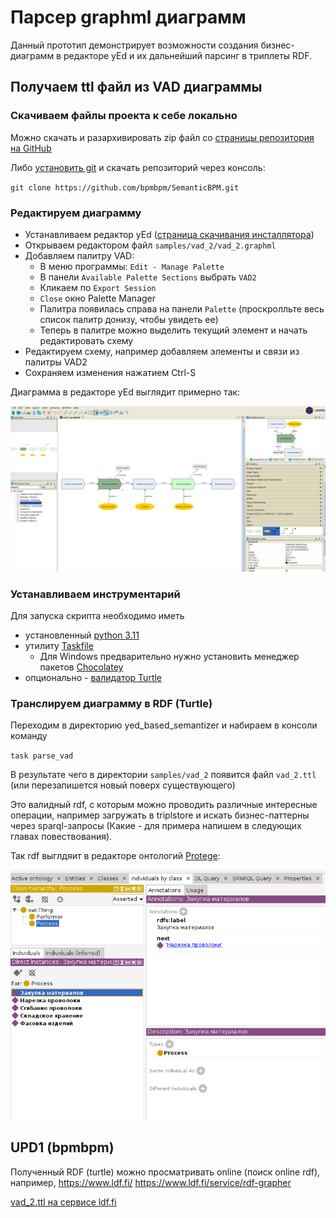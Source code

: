 # Парсер graphml диаграмм

Данный прототип демонстрирует возможности создания бизнес-диаграмм в редакторе yEd и их дальнейший парсинг в триплеты RDF.

## Получаем ttl файл из VAD диаграммы

### Скачиваем файлы проекта к себе локально

Можно скачать и разархивировать zip файл со [страницы репозитория на GitHub](https://github.com/bpmbpm/SemanticBPM)

Либо [установить git](https://git-scm.com/book/ru/v2/Введение-Установка-Git) и скачать репозиторий через консоль:

`git clone https://github.com/bpmbpm/SemanticBPM.git`

### Редактируем диаграмму

- Устанавливаем редактор yEd ([страница скачивания инсталлятора](https://www.yworks.com/products/yed/download))
- Открываем редактором файл `samples/vad_2/vad_2.graphml`
- Добавляем палитру VAD:
  - В меню программы: `Edit - Manage Palette`
  - В панели `Available Palette Sections` выбрать `VAD2`
  - Кликаем по `Export Session`
  - `Close` окно Palette Manager
  - Палитра появилась справа на панели `Palette` (проскролльте весь список палитр донизу, чтобы увидеть ее)
  - Теперь в палитре можно выделить текущий элемент и начать редактировать схему
- Редактируем схему, например добавляем элементы и связи из палитры VAD2
- Сохраняем изменения нажатием Ctrl-S

Диаграмма в редакторе yEd выглядит примерно так:

<img src="../docs/vad_2_in_yed.png" width="600" />

### Устанавливаем инструментарий

Для запуска скрипта необходимо иметь
- установленный [python 3.11](https://www.python.org/downloads/)
- утилиту [Taskfile](https://taskfile.dev/installation/)
  - Для Windows предварительно нужно установить менеджер пакетов [Chocolatey](https://chocolatey.org/install)
- опционально - [валидатор Turtle](https://github.com/IDLabResearch/TurtleValidator)

### Транслируем диаграмму в RDF (Turtle)

Переходим в директорию yed_based_semantizer и набираем в консоли команду

`task parse_vad`

В результате чего в директории `samples/vad_2` появится файл `vad_2.ttl` (или перезапишется новый поверх существующего)

Это валидный rdf, с которым можно проводить различные интересные операции, например загружать в triplstore и искать бизнес-паттерны через sparql-запросы (Какие - для примера напишем в следующих главах повествования).

Так rdf выглдяит в редакторе онтологий [Protege](https://protege.stanford.edu/download/protege/4.3/installanywhere/Web_Installers/):

<img src="../docs/vad_ttl_in_protege_1.png" width="600" />

## UPD1 (bpmbpm)
Полученный RDF (turtle) можно просматривать online (поиск online rdf), например, https://www.ldf.fi/   https://www.ldf.fi/service/rdf-grapher 

[vad_2.ttl на сервисе ldf.fi](https://www.ldf.fi/service/rdf-grapher?rdf=%40prefix+owl%3A+%3Chttp%3A%2F%2Fwww.w3.org%2F2002%2F07%2Fowl%23%3E+.%0D%0A%40prefix+rdf%3A+%3Chttp%3A%2F%2Fwww.w3.org%2F1999%2F02%2F22-rdf-syntax-ns%23%3E+.%0D%0A%40prefix+rdfs%3A+%3Chttp%3A%2F%2Fwww.w3.org%2F2000%2F01%2Frdf-schema%23%3E+.%0D%0A%40prefix+sh%3A+%3Chttp%3A%2F%2Fwww.w3.org%2Fns%2Fshacl%23%3E+.%0D%0A%40prefix+xsd%3A+%3Chttp%3A%2F%2Fwww.w3.org%2F2001%2FXMLSchema%23%3E+.%0D%0A%40prefix+vad%3A+%3Chttp%3A%2F%2Fexample.org%2Fvad2%23%3E+.%0D%0A%40prefix+%3A+%3Chttp%3A%2F%2Fexample.org%2Fvad2%2Fdiagram%23%3E+.%0D%0A%0D%0A%0D%0A%3An0+a+owl%3ANamedIndividual%2C+vad%3AProcess+%3B%0D%0A%09%09rdfs%3Alabel+%22%D0%97%D0%B0%D0%BA%D1%83%D0%BF%D0%BA%D0%B0+%D0%BC%D0%B0%D1%82%D0%B5%D1%80%D0%B8%D0%B0%D0%BB%D0%BE%D0%B2%22+.%0D%0A%0D%0A%3An1+a+owl%3ANamedIndividual%2C+vad%3AProcess+%3B%0D%0A%09%09rdfs%3Alabel+%22%D0%9D%D0%B0%D1%80%D0%B5%D0%B7%D0%BA%D0%B0+%D0%BF%D1%80%D0%BE%D0%B2%D0%BE%D0%BB%D0%BE%D0%BA%D0%B8%22+.%0D%0A%0D%0A%3An2+a+owl%3ANamedIndividual%2C+vad%3AProcess+%3B%0D%0A%09%09rdfs%3Alabel+%22%D0%A1%D0%B3%D0%B8%D0%B1%D0%B0%D0%BD%D0%B8%D0%B5+%D0%BF%D1%80%D0%BE%D0%B2%D0%BE%D0%BB%D0%BE%D0%BA%D0%B8%22+.%0D%0A%0D%0A%3An3+a+owl%3ANamedIndividual%2C+vad%3AProcess+%3B%0D%0A%09%09rdfs%3Alabel+%22%D0%A4%D0%B0%D1%81%D0%BE%D0%B2%D0%BA%D0%B0+%D0%B8%D0%B7%D0%B4%D0%B5%D0%BB%D0%B8%D0%B9%22+.%0D%0A%0D%0A%3An4+a+owl%3ANamedIndividual%2C+vad%3AProcess+%3B%0D%0A%09%09rdfs%3Alabel+%22%D0%A1%D0%BA%D0%BB%D0%B0%D0%B4%D1%81%D0%BA%D0%BE%D0%B5+%D1%85%D1%80%D0%B0%D0%BD%D0%B5%D0%BD%D0%B8%D0%B5%22+.%0D%0A%0D%0A%3An5+a+owl%3ANamedIndividual%2C+vad%3APerformer+%3B%0D%0A%09%09rdfs%3Alabel+%22%D0%98%D0%B2%D0%B0%D0%BD%D0%BE%D0%B2%2C+%D0%9F%D0%B5%D1%82%D1%80%D0%BE%D0%B2%22+.%0D%0A%0D%0A%3An6+a+owl%3ANamedIndividual%2C+vad%3APerformer+%3B%0D%0A%09%09rdfs%3Alabel+%22%D0%A1%D0%B8%D0%B4%D0%BE%D1%80%D0%BE%D0%B2%22+.%0D%0A%0D%0A%3An7+a+owl%3ANamedIndividual%2C+vad%3APerformer+%3B%0D%0A%09%09rdfs%3Alabel+%22%D0%98%D0%B2%D0%B0%D0%BD%D0%BE%D0%B2%D0%B0%2C+%D0%9F%D0%B5%D1%82%D1%80%D0%BE%D0%B2%D0%B0%22+.%0D%0A%0D%0A%3An0+%3Anext+%3An1+.%0D%0A%0D%0A%3An5+%3Aperforms+%3An1+.%0D%0A%0D%0A%3An6+%3Aperforms+%3An2+.%0D%0A%0D%0A%3An7+%3Aperforms+%3An3+.%0D%0A%0D%0A%3An1+rdfs%3Acomment+%22%D0%BA%D0%BE%D0%BC%D0%BC%D0%B5%D0%BD%D1%82%D0%B0%D1%80%D0%B8%D0%B9+1%22+.%0D%0A%0D%0A%3An3+rdfs%3Acomment+%22%D0%BA%D0%BE%D0%BC%D0%BC%D0%B5%D0%BD%D1%82%D0%B0%D1%80%D0%B8%D0%B9+2%22+.%0D%0A%0D%0A%3An1+%3Anext+%3An2+.%0D%0A%0D%0A%3An2+%3Anext+%3An3+.%0D%0A%0D%0A%3An3+%3Anext+%3An4+.%0D%0A%0D%0A&from=ttl&to=png) 
